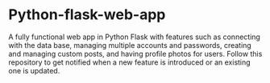 # Python-flask-web-app
A fully functional web app in Python Flask with features such as connecting with the data base, managing multiple accounts and passwords, creating and managing custom posts, and having profile photos for users. Follow this repository to get notified when a new feature is introduced or an existing one is updated. 
